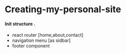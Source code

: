 # Creating-my-personal-site
#### Init structure . 
- react router [home,about,contact]
- navigation menu [as sidbar]
- footer component
